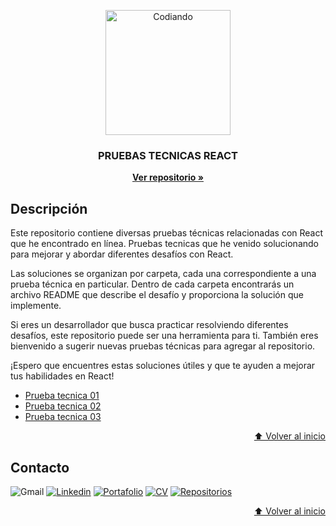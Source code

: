 <a name="inicio"></a>

<!-- INTRODUCCIÓN -->

<div align="center">
    <img src="https://cdn.jsdelivr.net/gh/devicons/devicon/icons/react/react-original-wordmark.svg" alt="Codiando" width="200">

  <p align="center">
    <h3 align="center">PRUEBAS TECNICAS REACT</h3>
    <a href="https://github.com/RafaMojica/REACT-PruebasTecnicas"><strong>Ver repositorio »</strong></a>
  </p>
</div>

<!-- ACERCA DEL PROYECTO -->

## Descripción

Este repositorio contiene diversas pruebas técnicas relacionadas con React que he encontrado en línea. Pruebas tecnicas que he venido solucionando para mejorar y abordar diferentes desafíos con React.

Las soluciones se organizan por carpeta, cada una correspondiente a una prueba técnica en particular. Dentro de cada carpeta encontrarás un archivo README que describe el desafío y proporciona la solución que implemente.

Si eres un desarrollador que busca practicar resolviendo diferentes desafíos, este repositorio puede ser una herramienta para ti. También eres bienvenido a sugerir nuevas pruebas técnicas para agregar al repositorio.

¡Espero que encuentres estas soluciones útiles y que te ayuden a mejorar tus habilidades en React!

<ul>
  <li><a href="https://github.com/RafaMojica/REACT-PruebasTecnicas/tree/main/Prueba-tecnica-01">Prueba tecnica 01</a></li>
  <li><a href="#">Prueba tecnica 02</a></li>
  <li><a href="#">Prueba tecnica 03</a></li>
</ul>

<p align="right"><a href="#inicio">⬆ Volver al inicio</a></p>


<!-- CONTACTO -->

## Contacto

 <p align="left">
         <img alt="Gmail" title="gmail" src="https://custom-icon-badges.demolab.com/badge/-rafael.mojica27@gmail.com-red?style=for-the-badge&logo=mention&logoColor=white"/>
       <a href="https://www.linkedin.com/in/rafamojica/" target="_blank" rel="noopener noreferrer">
         <img alt="Linkedin" title="linkedin" src="https://custom-icon-badges.demolab.com/badge/-Linkedin-blue?style=for-the-badge&logoColor=white&logo=portafolio"/></a>
      <a href="https://www.linkedin.com/in/rafamojica/" target="_blank" rel="noopener noreferrer">
         <img alt="Portafolio" title="portafolio" src="https://custom-icon-badges.demolab.com/badge/-Portafolio-teal?style=for-the-badge&logo=repo-template&logoColor=white"/></a>
       <a href="https://drive.google.com/file/d/1vve95FnPtt4y23Ly8Zrdea0GkMl16OTc/view?usp=share_link" target="_blank" rel="noopener noreferrer">
         <img alt="CV" title="Mira mi CV" src="https://custom-icon-badges.demolab.com/badge/-CV-F25278?style=for-the-badge&logo=download&logoColor=white"/></a>
        <a href="https://github.com/RafaMojica?tab=repositories" target="_blank" rel="noopener noreferrer">
         <img alt="Repositorios" title="Mira mis repositorios" src="https://custom-icon-badges.demolab.com/badge/-Repositorios-orange?style=for-the-badge&logoColor=white&logo=repo"/></a>
   </p>

<p align="right"><a href="#inicio">⬆ Volver al inicio</a></p>
